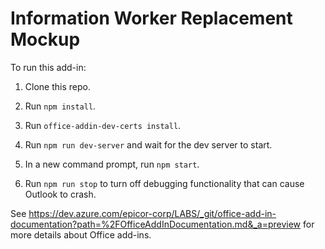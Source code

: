 # Information Worker Replacement Mockup

To run this add-in:

1. Clone this repo.

2. Run `npm install`.

3. Run `office-addin-dev-certs install`.

4. Run `npm run dev-server` and wait for the dev server to start.

5. In a new command prompt, run `npm start`.

6. Run `npm run stop` to turn off debugging functionality that can cause Outlook to crash.

See https://dev.azure.com/epicor-corp/LABS/_git/office-add-in-documentation?path=%2FOfficeAddInDocumentation.md&_a=preview for more details about Office add-ins.
